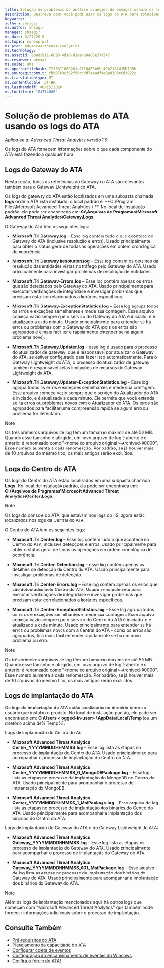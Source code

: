 ```yaml
---
title: Solução de problemas da análise avançada de ameaças usando os logs
description: Descreve como você pode usar os logs do ATA para solucionar problemas
keywords: ''
author: shsagir
ms.author: shsagir
manager: shsagir
ms.date: 8/27/2019
ms.topic: conceptual
ms.prod: advanced-threat-analytics
ms.technology: ''
ms.assetid: b8ad5511-8893-4d1d-81ee-b9a86e378347
ms.reviewer: bennyl
ms.suite: ems
ms.openlocfilehash: 72f5371689281a7710455b9bc49b2182415b795b
ms.sourcegitcommit: fbb0768c392f9bccdd7e4adf0e9a0303c8d1922c
ms.translationtype: MT
ms.contentlocale: pt-BR
ms.lasthandoff: 06/15/2020
ms.locfileid: "84774886"
---
```

# <a name="troubleshooting-ata-using-the-ata-logs"></a>Solução de problemas do ATA usando os logs do ATA

*Aplica-se a: Advanced Threat Analytics versão 1.9*

Os logs do ATA fornecem informações sobre o que cada componente do ATA está fazendo a qualquer hora.

## <a name="ata-gateway-logs"></a>Logs do Gateway do ATA
Nesta seção, todas as referências ao Gateway do ATA são relevantes também para o Gateway Lightweight do ATA. 

Os logs do gateway do ATA estão localizados em uma subpasta chamada **logs** onde o ATA está instalado; o local padrão é: **C:\Program Files\Microsoft Advanced Threat Analytics \\ **. No local de instalação padrão, ela pode ser encontrada em: **C:\Arquivos de Programas\Microsoft Advanced Threat Analytics\Gateway\Logs**.

O Gateway do ATA tem os seguintes logs:

-   **Microsoft.Tri.Gateway.log** – Esse log contém tudo o que acontece no Gateway do ATA (inclusive resolução e erros). Usado principalmente para obter o status geral de todas as operações em ordem cronológica de ocorrência.

-   **Microsoft.Tri.Gateway Resolution.log** – Esse log contém os detalhes da resolução das entidades vistas no tráfego pelo Gateway do ATA. Usado principalmente para investigar problemas de resolução de entidades.

-   **Microsoft.Tri.Gateway-Errors.log** – Esse log contém apenas os erros que são detectados pelo Gateway do ATA. Usado principalmente para executar verificações de integridade e investigar problemas que precisam estar correlacionados a horários específicos.

-   **Microsoft.Tri.Gateway-ExceptionStatistics.log** – Esse log agrupa todos os erros e exceções semelhantes e mede sua contagem.
    Esse arquivo começa vazio sempre que o serviço do Gateway do ATA é iniciado, e é atualizado a cada minuto. Usado principalmente para entender se há erros ou problemas com o Gateway do ATA (pois os erros são agrupados e é mais fácil ler e rapidamente entender se há algum problema novo).
-   **Microsoft.Tri.Gateway.Updater.log** - esse log é usado para o processo do atualizador de gateway, que é responsável por atualizar o Gateway do ATA, se estiver configurado para fazer isso automaticamente. Para o Gateway Lightweight do ATA, o processo do atualizador de gateway também é responsável pelas limitações de recursos do Gateway Lightweight do ATA.
-   **Microsoft.Tri.Gateway.Updater-ExceptionStatistics.log** - Esse log agrupa todos os erros e exceções semelhantes e mede sua contagem. Esse arquivo começa vazio sempre que o serviço do Atualizador do ATA é iniciado, e é atualizado a cada minuto. Ele permite que você entenda se há erros ou problemas novos com o Atualizador do ATA. Os erros são agrupados para facilitar uma compreensão rápida se algum erro ou problema for detectado.

> [!NOTE]
> Os três primeiros arquivos de log têm um tamanho máximo de até 50 MB. Quando esse tamanho é atingido, um novo arquivo de log é aberto e o anterior é renomeado como "&lt;nome do arquivo original&gt;-Archived-00000". Esse número aumenta a cada renomeação. Por padrão, se já houver mais de 10 arquivos do mesmo tipo, os mais antigos serão excluídos.

## <a name="ata-center-logs"></a>Logs do Centro do ATA
Os logs do Centro do ATA estão localizados em uma subpasta chamada **Logs**. No local de instalação padrão, ela pode ser encontrada em: **C:\Arquivos de Programas\Microsoft Advanced Threat Analytics\Center\Logs**.
> [!Note]
> Os logs do console do ATA, que estavam nos logs do IIS, agora estão localizados nos logs da Central do ATA.

O Centro do ATA tem os seguintes logs:

-   **Microsoft.Tri.Center.log** – Esse log contém tudo o que acontece no Centro do ATA, inclusive detecções e erros. Usado principalmente para obter o status geral de todas as operações em ordem cronológica de ocorrência.

-   **Microsoft.Tri.Center-Detection.log** – esse log contém apenas os detalhes de detecção do Centro do ATA. Usado principalmente para investigar problemas de detecção.

-   **Microsoft.Tri.Center-Errors.log** – Esse log contém apenas os erros que são detectados pelo Centro do ATA. Usado principalmente para executar verificações de integridade e investigar problemas que precisam estar correlacionados a horários específicos.

-   **Microsoft.Tri.Center-ExceptionStatistics.log** – Esse log agrupa todos os erros e exceções semelhantes e mede sua contagem.
    Esse arquivo começa vazio sempre que o serviço do Centro do ATA é iniciado, e é atualizado a cada minuto. Usado principalmente para entender se há erros ou problemas novos com a Central do ATA - como os erros são agrupados, fica mais fácil entender rapidamente se há um novo problema ou erro.

> [!NOTE]
> Os três primeiros arquivos de log têm um tamanho máximo de até 50 MB. Quando esse tamanho é atingido, um novo arquivo de log é aberto e o anterior é renomeado como "&lt;nome do arquivo original&gt;-Archived-00000". Esse número aumenta a cada renomeação. Por padrão, se já houver mais de 10 arquivos do mesmo tipo, os mais antigos serão excluídos.


## <a name="ata-deployment-logs"></a>Logs de implantação do ATA
Os logs de implantação do ATA estão localizados no diretório temp do usuário que instalou o produto. No local de instalação padrão, ele pode ser encontrado em: **C:\Users \<logged-in-user> \AppData\Local\Temp** (ou um diretório acima de% Temp%).

Logs de implantação do Centro do Ata

-   **Microsoft Advanced Threat Analytics Center_YYYYMMDDHHMMSS.log** – Esse log lista as etapas no processo de implantação do Centro do ATA. Usado principalmente para acompanhar o processo de implantação do Centro do ATA.

-   **Microsoft Advanced Threat Analytics Center_YYYYMMDDHHMMSS_0_MongoDBPackage.log** – Esse log lista as etapas no processo de implantação do MongoDB no Centro do ATA. Usado principalmente para acompanhar o processo de implantação do MongoDB.

-   **Microsoft Advanced Threat Analytics Center_YYYYMMDDHHMMSS_1_MsiPackage.log** – Esse arquivo de log lista as etapas no processo de implantação dos binários do Centro do ATA. Usado principalmente para acompanhar a implantação dos binários do Centro do ATA.

Logs de implantação do Gateway do ATA e do Gateway Lightweight do ATA:

-   **Microsoft Advanced Threat Analytics Gateway_YYYYMMDDHHMMSS.log** – Esse log lista as etapas no processo de implantação do Gateway do ATA. Usado principalmente para acompanhar o processo de implantação do Gateway do ATA.

-   **Microsoft Advanced Threat Analytics Gateway_YYYYMMDDHHMMSS_001_MsiPackage.log** – Esse arquivo de log lista as etapas no processo de implantação dos binários do Gateway do ATA. Usado principalmente para acompanhar a implantação dos binários do Gateway do ATA.


> [!NOTE] 
> Além de logs de implantação mencionados aqui, há outros logs que começam com "Microsoft Advanced Threat Analytics" que também pode fornecer informações adicionais sobre o processo de implantação.


## <a name="see-also"></a>Consulte Também
- [Pré-requisitos do ATA](ata-prerequisites.md)
- [Planejamento da capacidade do ATA](ata-capacity-planning.md)
- [Configurar coleta de eventos](configure-event-collection.md)
- [Configuração do encaminhamento de eventos do Windows](configure-event-collection.md)
- [Confira o fórum do ATA!](https://social.technet.microsoft.com/Forums/security/home?forum=mata)
